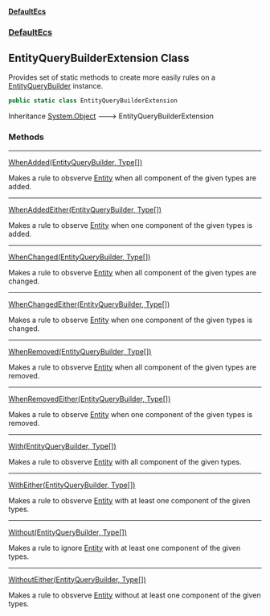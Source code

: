 #### [DefaultEcs](DefaultEcs.md 'DefaultEcs')
### [DefaultEcs](DefaultEcs.md#DefaultEcs 'DefaultEcs')
## EntityQueryBuilderExtension Class
Provides set of static methods to create more easily rules on a [EntityQueryBuilder](EntityQueryBuilder.md 'DefaultEcs.EntityQueryBuilder') instance.  
```csharp
public static class EntityQueryBuilderExtension
```

Inheritance [System.Object](https://docs.microsoft.com/en-us/dotnet/api/System.Object 'System.Object') &#129106; EntityQueryBuilderExtension  
### Methods

***
[WhenAdded(EntityQueryBuilder, Type[])](EntityQueryBuilderExtension_WhenAdded(EntityQueryBuilder_Type__).md 'DefaultEcs.EntityQueryBuilderExtension.WhenAdded(DefaultEcs.EntityQueryBuilder, System.Type[])')

Makes a rule to obsverve [Entity](Entity.md 'DefaultEcs.Entity') when all component of the given types are added.  

***
[WhenAddedEither(EntityQueryBuilder, Type[])](EntityQueryBuilderExtension_WhenAddedEither(EntityQueryBuilder_Type__).md 'DefaultEcs.EntityQueryBuilderExtension.WhenAddedEither(DefaultEcs.EntityQueryBuilder, System.Type[])')

Makes a rule to observe [Entity](Entity.md 'DefaultEcs.Entity') when one component of the given types is added.  

***
[WhenChanged(EntityQueryBuilder, Type[])](EntityQueryBuilderExtension_WhenChanged(EntityQueryBuilder_Type__).md 'DefaultEcs.EntityQueryBuilderExtension.WhenChanged(DefaultEcs.EntityQueryBuilder, System.Type[])')

Makes a rule to obsverve [Entity](Entity.md 'DefaultEcs.Entity') when all component of the given types are changed.  

***
[WhenChangedEither(EntityQueryBuilder, Type[])](EntityQueryBuilderExtension_WhenChangedEither(EntityQueryBuilder_Type__).md 'DefaultEcs.EntityQueryBuilderExtension.WhenChangedEither(DefaultEcs.EntityQueryBuilder, System.Type[])')

Makes a rule to observe [Entity](Entity.md 'DefaultEcs.Entity') when one component of the given types is changed.  

***
[WhenRemoved(EntityQueryBuilder, Type[])](EntityQueryBuilderExtension_WhenRemoved(EntityQueryBuilder_Type__).md 'DefaultEcs.EntityQueryBuilderExtension.WhenRemoved(DefaultEcs.EntityQueryBuilder, System.Type[])')

Makes a rule to obsverve [Entity](Entity.md 'DefaultEcs.Entity') when all component of the given types are removed.  

***
[WhenRemovedEither(EntityQueryBuilder, Type[])](EntityQueryBuilderExtension_WhenRemovedEither(EntityQueryBuilder_Type__).md 'DefaultEcs.EntityQueryBuilderExtension.WhenRemovedEither(DefaultEcs.EntityQueryBuilder, System.Type[])')

Makes a rule to observe [Entity](Entity.md 'DefaultEcs.Entity') when one component of the given types is removed.  

***
[With(EntityQueryBuilder, Type[])](EntityQueryBuilderExtension_With(EntityQueryBuilder_Type__).md 'DefaultEcs.EntityQueryBuilderExtension.With(DefaultEcs.EntityQueryBuilder, System.Type[])')

Makes a rule to obsverve [Entity](Entity.md 'DefaultEcs.Entity') with all component of the given types.  

***
[WithEither(EntityQueryBuilder, Type[])](EntityQueryBuilderExtension_WithEither(EntityQueryBuilder_Type__).md 'DefaultEcs.EntityQueryBuilderExtension.WithEither(DefaultEcs.EntityQueryBuilder, System.Type[])')

Makes a rule to obsverve [Entity](Entity.md 'DefaultEcs.Entity') with at least one component of the given types.  

***
[Without(EntityQueryBuilder, Type[])](EntityQueryBuilderExtension_Without(EntityQueryBuilder_Type__).md 'DefaultEcs.EntityQueryBuilderExtension.Without(DefaultEcs.EntityQueryBuilder, System.Type[])')

Makes a rule to ignore [Entity](Entity.md 'DefaultEcs.Entity') with at least one component of the given types.  

***
[WithoutEither(EntityQueryBuilder, Type[])](EntityQueryBuilderExtension_WithoutEither(EntityQueryBuilder_Type__).md 'DefaultEcs.EntityQueryBuilderExtension.WithoutEither(DefaultEcs.EntityQueryBuilder, System.Type[])')

Makes a rule to obsverve [Entity](Entity.md 'DefaultEcs.Entity') without at least one component of the given types.  
